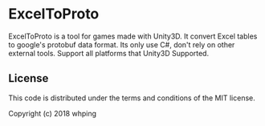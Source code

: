 # ExcelToProto

ExcelToProto is a tool for games made with Unity3D. It convert Excel tables to google's protobuf data format. Its only use C#, don't rely on other external tools. Support all platforms that Unity3D Supported.

## License

This code is distributed under the terms and conditions of the MIT license.

Copyright (c) 2018 whping
